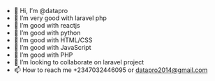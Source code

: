 - 👋 Hi, I’m @datapro
- 👀 I’m very good with laravel php
- 🌱 I’m good with reactjs
- 🌱 I’m good with python
- 🌱 I’m good with HTML/CSS
- 🌱 I’m good with JavaScript
- 🌱 I’m good with PHP
- 💞️ I’m looking to collaborate on laravel project
- 📫 How to reach me +2347032446095 or datapro2014@gmail.com

<!---
datapro/datapro is a ✨ special ✨ repository because its `README.md` (this file) appears on your GitHub profile.
You can click the Preview link to take a look at your changes.
--->
